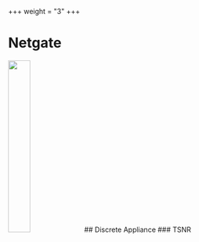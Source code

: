 +++
weight = "3"
+++

# Netgate
<img src="/img/netgate.png" width=30% >
## Discrete Appliance
### TSNR

